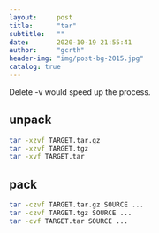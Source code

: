 ```yaml
---
layout:     post
title:      "tar"
subtitle:   ""
date:       2020-10-19 21:55:41
author:     "gcrth"
header-img: "img/post-bg-2015.jpg"
catalog: true
---
```


Delete -v would speed up the process.

## unpack

```bash
tar -xzvf TARGET.tar.gz
tar -xzvf TARGET.tgz
tar -xvf TARGET.tar
```

## pack

```bash
tar -czvf TARGET.tar.gz SOURCE ...
tar -czvf TARGET.tgz SOURCE ...
tar -cvf TARGET.tar SOURCE ...
```
